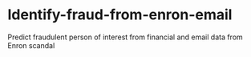 # Identify-fraud-from-enron-email
Predict fraudulent person of interest from financial and email data from Enron scandal
